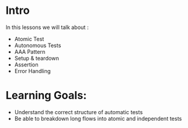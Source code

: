 # Intro
In this lessons we will talk about :
- Atomic Test
- Autonomous Tests 
- AAA Pattern 
- Setup & teardown 
- Assertion
- Error Handling
# Learning Goals:
- Understand the correct structure of automatic tests
- Be able to breakdown long flows into atomic and independent tests

